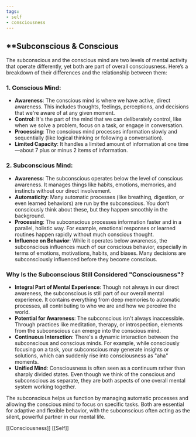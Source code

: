 ```yaml
---
tags:
- self
- consciousness
---
```


## **Subconscious & Conscious

The subconscious and the conscious mind are two levels of mental activity that operate differently, yet both are part of overall consciousness. Here’s a breakdown of their differences and the relationship between them:

### 1. **Conscious Mind**:

- **Awareness**: The conscious mind is where we have active, direct awareness. This includes thoughts, feelings, perceptions, and decisions that we're aware of at any given moment.
- **Control**: It's the part of the mind that we can deliberately control, like when we solve a problem, focus on a task, or engage in conversation.
- **Processing**: The conscious mind processes information slowly and sequentially (like logical thinking or following a conversation).
- **Limited Capacity**: It handles a limited amount of information at one time—about 7 plus or minus 2 items of information.

### 2. **Subconscious Mind**:

- **Awareness**: The subconscious operates below the level of conscious awareness. It manages things like habits, emotions, memories, and instincts without our direct involvement.
- **Automaticity**: Many automatic processes (like breathing, digestion, or even learned behaviors) are run by the subconscious. You don’t consciously think about these, but they happen smoothly in the background.
- **Processing**: The subconscious processes information faster and in a parallel, holistic way. For example, emotional responses or learned routines happen rapidly without much conscious thought.
- **Influence on Behavior**: While it operates below awareness, the subconscious influences much of our conscious behavior, especially in terms of emotions, motivations, habits, and biases. Many decisions are subconsciously influenced before they become conscious.

### Why Is the Subconscious Still Considered "Consciousness"?

- **Integral Part of Mental Experience**: Though not always in our direct awareness, the subconscious is still part of our overall mental experience. It contains everything from deep memories to automatic processes, all contributing to who we are and how we perceive the world.
- **Potential for Awareness**: The subconscious isn't always inaccessible. Through practices like meditation, therapy, or introspection, elements from the subconscious can emerge into the conscious mind.
- **Continuous Interaction**: There's a dynamic interaction between the subconscious and conscious minds. For example, while consciously focusing on a task, your subconscious may generate insights or solutions, which can suddenly rise into consciousness as "aha" moments.
- **Unified Mind**: Consciousness is often seen as a continuum rather than sharply divided states. Even though we think of the conscious and subconscious as separate, they are both aspects of one overall mental system working together.

The subconscious helps us function by managing automatic processes and allowing the conscious mind to focus on specific tasks. Both are essential for adaptive and flexible behavior, with the subconscious often acting as the silent, powerful partner in our mental life.

[[Consciousness]] [[Self]]